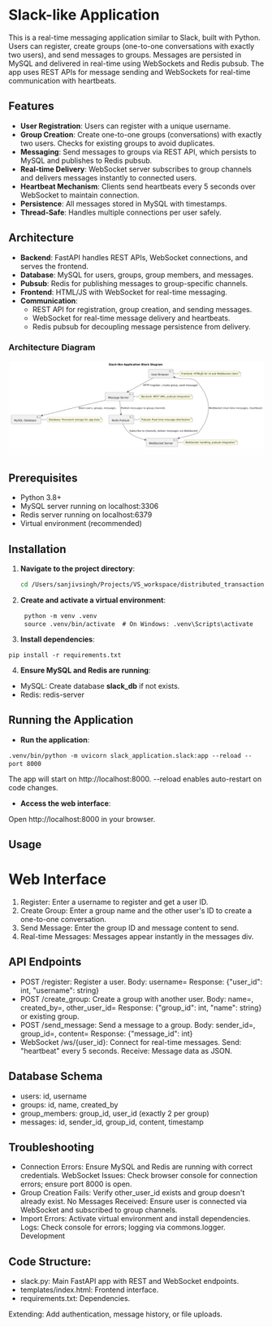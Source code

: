 # Slack-like Application

This is a real-time messaging application similar to Slack, built with Python. Users can register, create groups (one-to-one conversations with exactly two users), and send messages to groups. Messages are persisted in MySQL and delivered in real-time using WebSockets and Redis pubsub. The app uses REST APIs for message sending and WebSockets for real-time communication with heartbeats.

## Features

- **User Registration**: Users can register with a unique username.
- **Group Creation**: Create one-to-one groups (conversations) with exactly two users. Checks for existing groups to avoid duplicates.
- **Messaging**: Send messages to groups via REST API, which persists to MySQL and publishes to Redis pubsub.
- **Real-time Delivery**: WebSocket server subscribes to group channels and delivers messages instantly to connected users.
- **Heartbeat Mechanism**: Clients send heartbeats every 5 seconds over WebSocket to maintain connection.
- **Persistence**: All messages stored in MySQL with timestamps.
- **Thread-Safe**: Handles multiple connections per user safely.

## Architecture

- **Backend**: FastAPI handles REST APIs, WebSocket connections, and serves the frontend.
- **Database**: MySQL for users, groups, group members, and messages.
- **Pubsub**: Redis for publishing messages to group-specific channels.
- **Frontend**: HTML/JS with WebSocket for real-time messaging.
- **Communication**:
  - REST API for registration, group creation, and sending messages.
  - WebSocket for real-time message delivery and heartbeats.
  - Redis pubsub for decoupling message persistence from delivery.

### Architecture Diagram

![Block Diagram](Block_Diagram.png)

## Prerequisites

- Python 3.8+
- MySQL server running on localhost:3306
- Redis server running on localhost:6379
- Virtual environment (recommended)

## Installation

1. **Navigate to the project directory**:
   ```bash
   cd /Users/sanjivsingh/Projects/VS_workspace/distributed_transactions/slack_application
   ```

2. **Create and activate a virtual environment**:
   ```
    python -m venv .venv
    source .venv/bin/activate  # On Windows: .venv\Scripts\activate   
   ```

3.  **Install dependencies**:

```
pip install -r requirements.txt
```

4.  **Ensure MySQL and Redis are running**:

-   MySQL: Create database **slack_db** if not exists.
-   Redis: redis-server


## Running the Application

-   **Run the application**:

```
.venv/bin/python -m uvicorn slack_application.slack:app --reload --port 8000
```

The app will start on http://localhost:8000.
--reload enables auto-restart on code changes.

-   **Access the web interface**:

Open http://localhost:8000 in your browser.


## Usage

# Web Interface
1.  Register: Enter a username to register and get a user ID.
2.  Create Group: Enter a group name and the other user's ID to create a one-to-one conversation.
3.  Send Message: Enter the group ID and message content to send.
4.  Real-time Messages: Messages appear instantly in the messages div.

##  API Endpoints

-   POST /register: Register a user.
    Body: username=<string>
    Response: {"user_id": int, "username": string}
-  POST /create_group: Create a group with another user.
    Body: name=<string>, created_by=<int>, other_user_id=<int>
    Response: {"group_id": int, "name": string} or existing group.
-  POST /send_message: Send a message to a group.
    Body: sender_id=<int>, group_id=<int>, content=<string>
    Response: {"message_id": int}
-  WebSocket /ws/{user_id}: Connect for real-time messages.
    Send: "heartbeat" every 5 seconds.
    Receive: Message data as JSON.

## Database Schema
-   users: id, username
-   groups: id, name, created_by
-   group_members: group_id, user_id (exactly 2 per group)
-   messages: id, sender_id, group_id, content, timestamp


## Troubleshooting

-   Connection Errors: Ensure MySQL and Redis are running with correct credentials.
WebSocket Issues: Check browser console for connection errors; ensure port 8000 is open.
-   Group Creation Fails: Verify other_user_id exists and group doesn't already exist.
No Messages Received: Ensure user is connected via WebSocket and subscribed to group channels.
-   Import Errors: Activate virtual environment and install dependencies.
Logs: Check console for errors; logging via commons.logger.
Development

## Code Structure:
-   slack.py: Main FastAPI app with REST and WebSocket endpoints.
-   templates/index.html: Frontend interface.
-   requirements.txt: Dependencies.

Extending: Add authentication, message history, or file uploads.